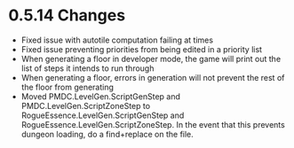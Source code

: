 # 0.5.14 Changes #

* Fixed issue with autotile computation failing at times
* Fixed issue preventing priorities from being edited in a priority list
* When generating a floor in developer mode, the game will print out the list of steps it intends to run through
* When generating a floor, errors in generation will not prevent the rest of the floor from generating
* Moved PMDC.LevelGen.ScriptGenStep and PMDC.LevelGen.ScriptZoneStep to RogueEssence.LevelGen.ScriptGenStep and RogueEssence.LevelGen.ScriptZoneStep. In the event that this prevents dungeon loading, do a find+replace on the file.
